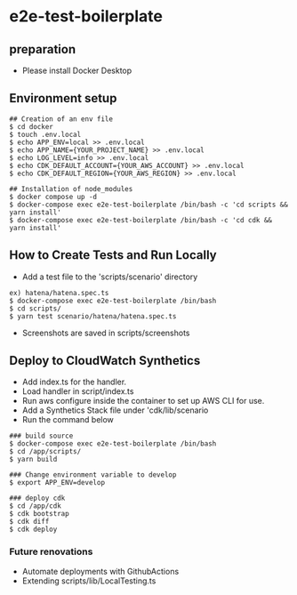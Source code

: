 # e2e-test-boilerplate

## preparation
- Please install Docker Desktop

## Environment setup
```
## Creation of an env file
$ cd docker
$ touch .env.local
$ echo APP_ENV=local >> .env.local
$ echo APP_NAME={YOUR_PROJECT_NAME} >> .env.local
$ echo LOG_LEVEL=info >> .env.local
$ echo CDK_DEFAULT_ACCOUNT={YOUR_AWS_ACCOUNT} >> .env.local
$ echo CDK_DEFAULT_REGION={YOUR_AWS_REGION} >> .env.local

## Installation of node_modules 
$ docker compose up -d
$ docker-compose exec e2e-test-boilerplate /bin/bash -c 'cd scripts && yarn install'
$ docker-compose exec e2e-test-boilerplate /bin/bash -c 'cd cdk && yarn install'
```

## How to Create Tests and Run Locally
- Add a test file to the 'scripts/scenario' directory
```
ex) hatena/hatena.spec.ts
$ docker-compose exec e2e-test-boilerplate /bin/bash
$ cd scripts/
$ yarn test scenario/hatena/hatena.spec.ts 
```
- Screenshots are saved in scripts/screenshots

## Deploy to CloudWatch Synthetics
- Add index.ts for the handler.
- Load handler in script/index.ts
- Run aws configure inside the container to set up AWS CLI for use.
- Add a Synthetics Stack file under 'cdk/lib/scenario
- Run the command below
```
### build source
$ docker-compose exec e2e-test-boilerplate /bin/bash
$ cd /app/scripts/
$ yarn build

### Change environment variable to develop
$ export APP_ENV=develop

### deploy cdk
$ cd /app/cdk
$ cdk bootstrap
$ cdk diff
$ cdk deploy
```

### Future renovations
- Automate deployments with GithubActions
- Extending scripts/lib/LocalTesting.ts
